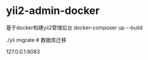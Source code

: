 # yii2-admin-docker
基于docker构建yii2管理后台
docker-composer up --build 

./yii migrate # 数据库迁移

127.0.0.1:8083

